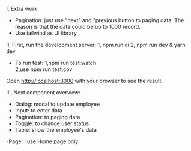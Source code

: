 I, Extra work:
- Pagination: just use "next" and "previous button to paging data. The reason is that the data could be up to 1000 record. 
- Use tailwind as UI library

II,
First, run the development server:
1, npm run ci
2, npm run dev & yarn dev

- To run test:  1,npm run test:watch  
                2,use npm run test:cov

Open [http://localhost:3000](http://localhost:3000) with your browser to see the result.

III, Next component overview:
- Dialog: modal to update employee
- Input: to enter data
- Pagination: to paging data
- Toggle: to change user status
- Table: show the employee's data

-Page: i use Home page only
